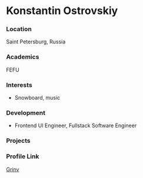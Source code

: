 # Konstantin Ostrovskiy

### Location

Saint Petersburg, Russia

### Academics

FEFU

### Interests

- Snowboard, music

### Development

- Frontend UI Engineer, Fullstack Software Engineer

### Projects


### Profile Link

[Grinv](https://github.com/Grinv)
